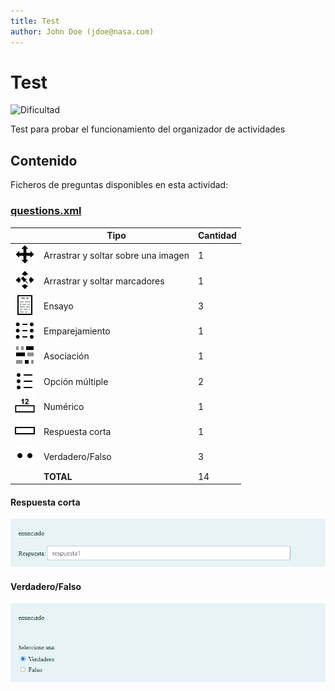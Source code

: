 ```yaml
---
title: Test
author: John Doe (jdoe@nasa.com)
---
```


# Test


![Dificultad](https://img.shields.io/badge/Dificultad-Media-yellow)


Test para probar el funcionamiento del organizador de actividades

## Contenido

Ficheros de preguntas disponibles en esta actividad:


### [questions.xml](https://github.com/iescanarias/actividades/tree/main/./.actirepo/test/questions.xml)

|   | Tipo              | Cantidad                   |
| - | ----------------- | -------------------------- |
| ![ddimageortext](https://raw.githubusercontent.com/iescanarias/actividades/main/.actirepo/icons/ddimageortext.svg) | Arrastrar y soltar sobre una imagen | 1 |
| ![ddmarker](https://raw.githubusercontent.com/iescanarias/actividades/main/.actirepo/icons/ddmarker.svg) | Arrastrar y soltar marcadores | 1 |
| ![essay](https://raw.githubusercontent.com/iescanarias/actividades/main/.actirepo/icons/essay.svg) | Ensayo | 3 |
| ![matching](https://raw.githubusercontent.com/iescanarias/actividades/main/.actirepo/icons/matching.svg) | Emparejamiento | 1 |
| ![cloze](https://raw.githubusercontent.com/iescanarias/actividades/main/.actirepo/icons/cloze.svg) | Asociación | 1 |
| ![multichoice](https://raw.githubusercontent.com/iescanarias/actividades/main/.actirepo/icons/multichoice.svg) | Opción múltiple | 2 |
| ![numerical](https://raw.githubusercontent.com/iescanarias/actividades/main/.actirepo/icons/numerical.svg) | Numérico | 1 |
| ![shortanswer](https://raw.githubusercontent.com/iescanarias/actividades/main/.actirepo/icons/shortanswer.svg) | Respuesta corta | 1 |
| ![truefalse](https://raw.githubusercontent.com/iescanarias/actividades/main/.actirepo/icons/truefalse.svg) | Verdadero/Falso | 3 |
|   | **TOTAL**         | 14 |


#### Respuesta corta

![respuestacorta-0.png](images/respuestacorta-0.png)


#### Verdadero/Falso

![verdadero_falso-0.png](images/verdadero_falso-0.png)




